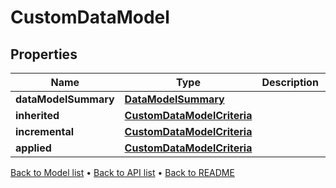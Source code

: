 

# CustomDataModel


## Properties

| Name | Type | Description | Notes |
|------------ | ------------- | ------------- | -------------|
|**dataModelSummary** | [**DataModelSummary**](DataModelSummary.md) |  |  [optional] |
|**inherited** | [**CustomDataModelCriteria**](CustomDataModelCriteria.md) |  |  [optional] |
|**incremental** | [**CustomDataModelCriteria**](CustomDataModelCriteria.md) |  |  [optional] |
|**applied** | [**CustomDataModelCriteria**](CustomDataModelCriteria.md) |  |  [optional] |



[Back to Model list](../README.md#documentation-for-models) &#8226; [Back to API list](../README.md#documentation-for-api-endpoints) &#8226; [Back to README](../README.md)


